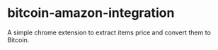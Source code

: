 # bitcoin-amazon-integration

A simple chrome extension to extract items price and convert them to Bitcoin.

